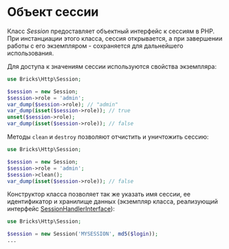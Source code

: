 # Объект сессии

Класс _Session_ предоставляет объектный интерфейс к сессиям в PHP. При 
инстанциации этого класса, сессия открывается, а при завершении работы с его 
экземпляром - сохраняется для дальнейшего использования.

Для доступа к значениям сессии используются свойства экземпляра:

```php
use Bricks\Http\Session;

$session = new Session;
$session->role = 'admin';
var_dump($session->role); // "admin"
var_dump(isset($session->role)); // true
unset($session->role);
var_dump(isset($session->role)); // false
```

Методы `clean` и `destroy` позволяют отчистить и уничтожить сессию:

```php
use Bricks\Http\Session;

$session = new Session;
$session->role = 'admin';
$session->clean();
var_dump(isset($session->role)); // false
```

Конструктор класса позволяет так же указать имя сессии, ее идентификатор и 
хранилище данных (экземпляр класса, реализующий интерфейс 
[SessionHandlerInterface][]):

```php
use Bricks\Http\Session;

$session = new Session('MYSESSION', md5($login));
...
```

[SessionHandlerInterface]: http://php.net/manual/ru/class.sessionhandlerinterface.php
